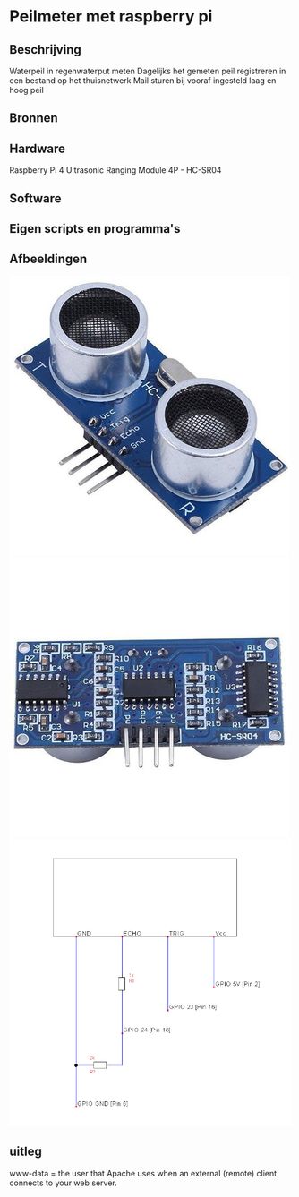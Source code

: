 # Peilmeter met raspberry pi
## Beschrijving
Waterpeil in regenwaterput meten
Dagelijks het gemeten peil registreren in een bestand op het thuisnetwerk
Mail sturen bij vooraf ingesteld laag en hoog peil
## Bronnen

## Hardware
Raspberry Pi 4
Ultrasonic Ranging Module 4P - HC-SR04
## Software
## Eigen scripts en programma's
## Afbeeldingen
![afbeelding sonar](images/sonar_voorkant.jpg)
![afbeelding sonar achterkant](images/sonar_achterkant.jpg)
![afbeelding sonar achterkant](images/aansluitschema.png)
## uitleg
www-data = the user that Apache uses when an external (remote) client connects to your web server.
